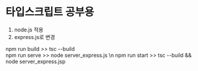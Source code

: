 # 타입스크립트 공부용
1. node.js 적용
2. express.js로 변경

npm run build >> tsc --build \
npm run serve >> node server_express.js \n
npm run start >> tsc --build && node server_express.jsp
